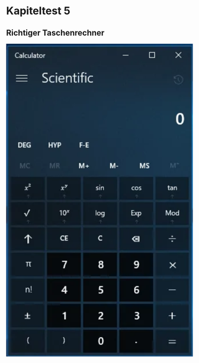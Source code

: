 # Kapiteltest 5


## Richtiger Taschenrechner


![Windows Taschenrechner](./images/windowstr.png)





























